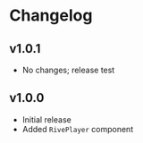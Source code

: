 # Changelog

## v1.0.1

- No changes; release test

## v1.0.0

- Initial release
- Added `RivePlayer` component
